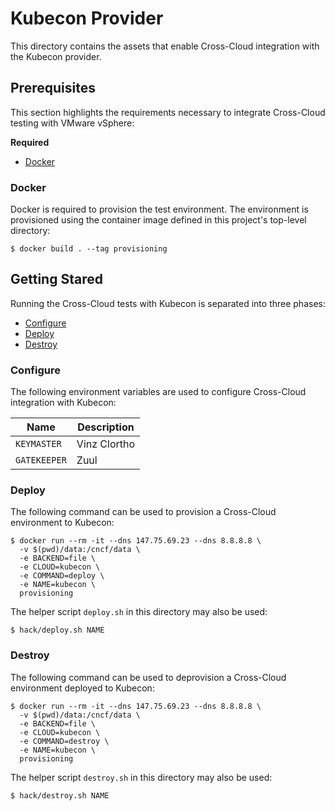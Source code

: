 # Kubecon Provider
This directory contains the assets that enable Cross-Cloud integration with the
Kubecon provider.

## Prerequisites
This section highlights the requirements necessary to integrate Cross-Cloud
testing with VMware vSphere:

**Required**
* [Docker](#docker)

### Docker
Docker is required to provision the test environment. The environment is 
provisioned using the container image defined in this project's top-level 
directory:

```shell
$ docker build . --tag provisioning
```

## Getting Stared
Running the Cross-Cloud tests with Kubecon is separated into three phases:

* [Configure](#configure)
* [Deploy](#deploy)
* [Destroy](#destroy)

### Configure
The following environment variables are used to configure Cross-Cloud 
integration with Kubecon:

| Name | Description |
|------|-------------|
| `KEYMASTER` | Vinz Clortho |
| `GATEKEEPER` | Zuul |

### Deploy
The following command can be used to provision a Cross-Cloud environment to 
Kubecon:

```shell
$ docker run --rm -it --dns 147.75.69.23 --dns 8.8.8.8 \
  -v $(pwd)/data:/cncf/data \
  -e BACKEND=file \
  -e CLOUD=kubecon \
  -e COMMAND=deploy \
  -e NAME=kubecon \
  provisioning
```

The helper script `deploy.sh` in this directory may also be used:
```shell
$ hack/deploy.sh NAME
```

### Destroy
The following command can be used to deprovision a Cross-Cloud  environment 
deployed to Kubecon:

```shell
$ docker run --rm -it --dns 147.75.69.23 --dns 8.8.8.8 \
  -v $(pwd)/data:/cncf/data \
  -e BACKEND=file \
  -e CLOUD=kubecon \
  -e COMMAND=destroy \
  -e NAME=kubecon \
  provisioning
```

The helper script `destroy.sh` in this directory may also be used:
```shell
$ hack/destroy.sh NAME
```

